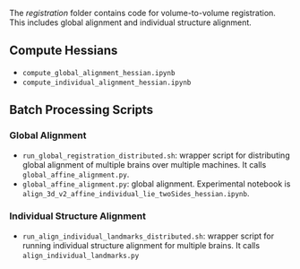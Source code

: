 The *registration* folder contains code for volume-to-volume registration. This includes global alignment and individual structure alignment.

## Compute Hessians
- `compute_global_alignment_hessian.ipynb`
- `compute_individual_alignment_hessian.ipynb`

## Batch Processing Scripts

### Global Alignment

- `run_global_registration_distributed.sh`: wrapper script for distributing global alignment of multiple brains over multiple machines. It calls `global_affine_alignment.py`.
- `global_affine_alignment.py`: global alignment. Experimental notebook is `align_3d_v2_affine_individual_lie_twoSides_hessian.ipynb`.

### Individual Structure Alignment

- `run_align_individual_landmarks_distributed.sh`: wrapper script for running individual structure alignment for multiple brains. It calls `align_individual_landmarks.py`
